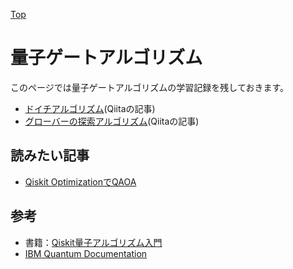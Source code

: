 [Top](https://malibu-cola.github.io/Hg-Web/)

# 量子ゲートアルゴリズム

このページでは量子ゲートアルゴリズムの学習記録を残しておきます。

- [ドイチアルゴリズム](https://qiita.com/malibu-cola/items/bf0d88cfaae415ee1e5e)(Qiitaの記事)
- [グローバーの探索アルゴリズム](https://qiita.com/malibu-cola/items/8aa650fb45e717665abb)(Qiitaの記事)


## 読みたい記事

- [Qiskit OptimizationでQAOA](https://zenn.dev/derwind/articles/dwd-qiskit20)


## 参考

- 書籍：[Qiskit量子アルゴリズム入門](https://www.amazon.co.jp/Qiskit-%E9%87%8F%E5%AD%90%E3%83%97%E3%83%AD%E3%82%B0%E3%83%A9%E3%83%9F%E3%83%B3%E3%82%B0%E5%85%A5%E9%96%80-%E4%B8%AD%E5%B1%B1-%E8%8C%82/dp/B07NB942LL)
- [IBM Quantum Documentation](https://docs.quantum.ibm.com/)
